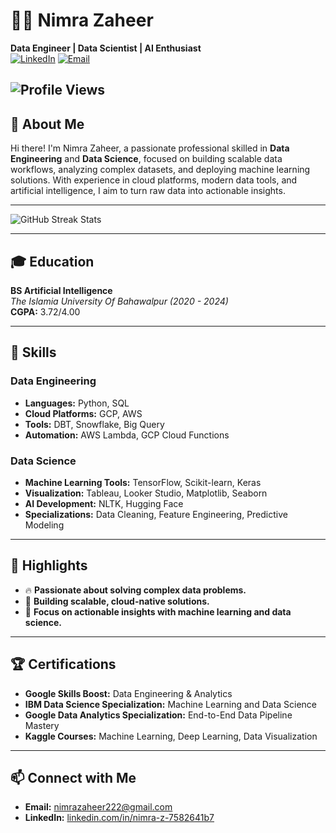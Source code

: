 # 👩‍💻 Nimra Zaheer

**Data Engineer | Data Scientist | AI Enthusiast**  
[![LinkedIn](https://img.shields.io/badge/LinkedIn-Connect-blue?logo=linkedin)](https://linkedin.com/in/nimra-z-7582641b7) [![Email](https://img.shields.io/badge/Email-Contact-red?logo=gmail)](mailto:nimrazaheer222@gmail.com)

![Profile Views](https://komarev.com/ghpvc/?username=Nimra-Z&color=blueviolet&style=flat-square)
---

## 👋 About Me
Hi there! I'm Nimra Zaheer, a passionate professional skilled in **Data Engineering** and **Data Science**, focused on building scalable data workflows, analyzing complex datasets, and deploying machine learning solutions. With experience in cloud platforms, modern data tools, and artificial intelligence, I aim to turn raw data into actionable insights.

---

![GitHub Streak Stats](https://github-readme-streak-stats.herokuapp.com/?user=Nimra-Z&theme=radical)

---

## 🎓 Education
**BS Artificial Intelligence**  
*The Islamia University Of Bahawalpur (2020 - 2024)*  
**CGPA:** 3.72/4.00  

---

## 🔧 Skills

### **Data Engineering**
- **Languages:** Python, SQL  
- **Cloud Platforms:** GCP, AWS  
- **Tools:** DBT, Snowflake, Big Query  
- **Automation:** AWS Lambda, GCP Cloud Functions  

### **Data Science**
- **Machine Learning Tools:** TensorFlow, Scikit-learn, Keras  
- **Visualization:** Tableau, Looker Studio, Matplotlib, Seaborn  
- **AI Development:** NLTK, Hugging Face  
- **Specializations:** Data Cleaning, Feature Engineering, Predictive Modeling  

---

## 🌟 Highlights

- 🔥 **Passionate about solving complex data problems.**  
- 🚀 **Building scalable, cloud-native solutions.**  
- 🎯 **Focus on actionable insights with machine learning and data science.**

---

## 🏆 Certifications
- **Google Skills Boost:** Data Engineering & Analytics  
- **IBM Data Science Specialization:** Machine Learning and Data Science  
- **Google Data Analytics Specialization:** End-to-End Data Pipeline Mastery  
- **Kaggle Courses:** Machine Learning, Deep Learning, Data Visualization  

---

## 📫 Connect with Me

- **Email:** [nimrazaheer222@gmail.com](mailto:nimrazaheer222@gmail.com)  
- **LinkedIn:** [linkedin.com/in/nimra-z-7582641b7](https://linkedin.com/in/nimra-z-7582641b7)  
